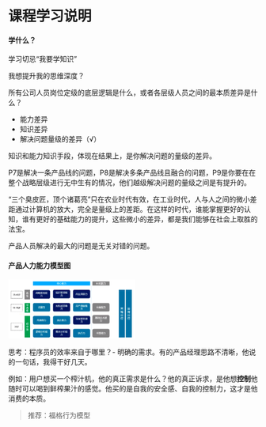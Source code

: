 # 课程学习说明

#### 学什么？

学习切忌“我要学知识”

我想提升我的思维深度？

所有公司人员岗位定级的底层逻辑是什么，或者各层级人员之间的最本质差异是什么？

- 能力差异
- 知识差异
- 解决问题量级的差异（√）

知识和能力知识手段，体现在结果上，是你解决问题的量级的差异。

P7是解决一条产品线的问题，P8是解决多条产品线且融合的问题，P9是你要在在整个战略层级进行无中生有的情况，他们越级解决问题的量级之间是有提升的。

“三个臭皮匠，顶个诸葛亮”只在农业时代有效，在工业时代，人与人之间的微小差距通过计算机的放大，完全是量级上的差距。在这样的时代，谁能掌握更好的认知，谁有更好的基础能力的提升，这些微小的差异，都是我们能够在社会上取胜的法宝。

产品人员解决的最大的问题是无关对错的问题。

#### 产品人力能力模型图

<img src="../../images/image-20211108202757711.png" alt="image-20211108202757711" style="zoom:25%;" />

思考：程序员的效率来自于哪里？- 明确的需求。有的产品经理思路不清晰，他说的一句话，我得干好几天。

例如：用户想买一个榨汁机，他的真正需求是什么？他的真正诉求，是他想**控制**他随时可以喝到鲜榨果汁的感觉。他买的是自我的安全感、自我的控制力，这才是他消费的本质。

> 推荐：福格行为模型

